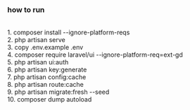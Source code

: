 ### how to run

<br>
1. composer install --ignore-platform-reqs
<br>
2. php artisan serve
<br>
3. copy .env.example .env
<br>
4. composer require laravel/ui --ignore-platform-req=ext-gd
<br>
5. php artisan ui:auth
<br>
6. php artisan key:generate
<br>
7. php artisan config:cache
<br>
8. php artisan route:cache
<br>
9. php artisan migrate:fresh --seed
<br>
10. composer dump autoload
